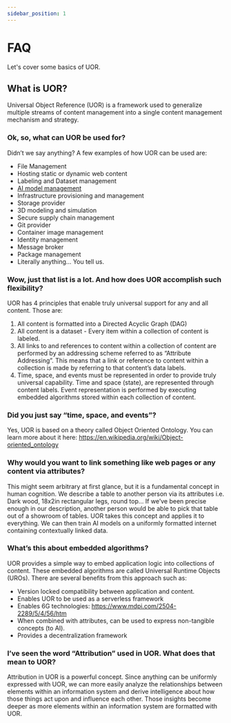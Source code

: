 ```yaml
---
sidebar_position: 1
---
```


# FAQ

Let's cover some basics of UOR.

## What is UOR?

Universal Object Reference (UOR) is a framework used to generalize multiple streams of content management into a single content management mechanism and strategy.

### Ok, so, what can UOR be used for?

Didn’t we say anything? A few examples of how UOR can be used are: 

- File Management  
- Hosting static or dynamic web content  
- Labeling and Dataset management  
- [AI model management](https://asciinema.org/a/wWCR7VY0zC97m3ibd3mKXcsJL)
- Infrastructure provisioning and management  
- Storage provider  
- 3D modeling and simulation  
- Secure supply chain management  
- Git provider  
- Container image management  
- Identity management  
- Message broker  
- Package management  
- Literally anything… You tell us.   

### Wow, just that list is a lot. And how does UOR accomplish such flexibility?

UOR has 4 principles that enable truly universal support for any and all content. Those are:

1. All content is formatted into a Directed Acyclic Graph (DAG) 
2. All content is a dataset - Every item within a collection of content is labeled. 
3. All links to and references to content within a collection of content are performed by an addressing scheme referred to as “Attribute Addressing”. This means that a link or reference to content within a collection is made by referring to that content’s data labels. 
4. Time, space, and events must be represented in order to provide truly universal capability. Time and space (state), are represented through content labels. Event representation is performed by executing embedded algorithms stored within each collection of content. 




### Did you just say “time, space, and events”?

Yes, UOR is based on a theory called Object Oriented Ontology. You can learn more about it here: https://en.wikipedia.org/wiki/Object-oriented_ontology 

### Why would you want to link something like web pages or any content via attributes?

This might seem arbitrary at first glance, but it is a fundamental concept in human cognition. We describe a table to another person via its attributes i.e. Dark wood, 18x2in rectangular legs, round top... If we’ve been precise enough in our description, another person would be able to pick that table out of a showroom of tables. UOR takes this concept and applies it to everything. We can then train AI models on a uniformly formatted internet containing contextually linked data. 

### What’s this about embedded algorithms?

UOR provides a simple way to embed application logic into collections of content. These embedded algorithms are called Universal Runtime Objects (UROs). There are several benefits from this approach such as:  

- Version locked compatibility between application and content.  
- Enables UOR to be used as a serverless framework  
- Enables 6G technologies: https://www.mdpi.com/2504-2289/5/4/56/htm  
- When combined with attributes, can be used to express non-tangible concepts (to AI).  
- Provides a decentralization framework

### I’ve seen the word “Attribution” used in UOR. What does that mean to UOR?

Attribution in UOR is a powerful concept. Since anything can be uniformly expressed with UOR, we can more easily analyze the relationships between elements within an information system and derive intelligence about how those things act upon and influence each other. Those insights become deeper as more elements within an information system are formatted with UOR. 


